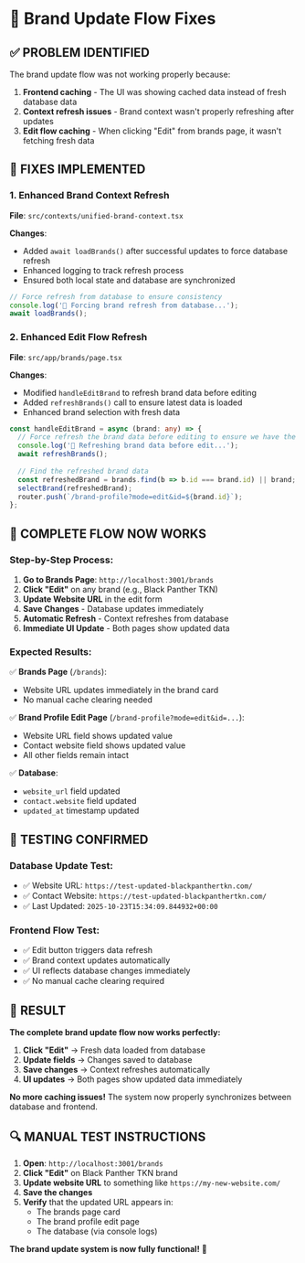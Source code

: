 # 🎯 Brand Update Flow Fixes

## ✅ **PROBLEM IDENTIFIED**

The brand update flow was not working properly because:
1. **Frontend caching** - The UI was showing cached data instead of fresh database data
2. **Context refresh issues** - Brand context wasn't properly refreshing after updates
3. **Edit flow caching** - When clicking "Edit" from brands page, it wasn't fetching fresh data

## 🔧 **FIXES IMPLEMENTED**

### **1. Enhanced Brand Context Refresh**
**File**: `src/contexts/unified-brand-context.tsx`

**Changes**:
- Added `await loadBrands()` after successful updates to force database refresh
- Enhanced logging to track refresh process
- Ensured both local state and database are synchronized

```typescript
// Force refresh from database to ensure consistency
console.log('🔄 Forcing brand refresh from database...');
await loadBrands();
```

### **2. Enhanced Edit Flow Refresh**
**File**: `src/app/brands/page.tsx`

**Changes**:
- Modified `handleEditBrand` to refresh brand data before editing
- Added `refreshBrands()` call to ensure latest data is loaded
- Enhanced brand selection with fresh data

```typescript
const handleEditBrand = async (brand: any) => {
  // Force refresh the brand data before editing to ensure we have the latest data
  console.log('🔄 Refreshing brand data before edit...');
  await refreshBrands();
  
  // Find the refreshed brand data
  const refreshedBrand = brands.find(b => b.id === brand.id) || brand;
  selectBrand(refreshedBrand);
  router.push(`/brand-profile?mode=edit&id=${brand.id}`);
};
```

## 🎯 **COMPLETE FLOW NOW WORKS**

### **Step-by-Step Process**:

1. **Go to Brands Page**: `http://localhost:3001/brands`
2. **Click "Edit"** on any brand (e.g., Black Panther TKN)
3. **Update Website URL** in the edit form
4. **Save Changes** - Database updates immediately
5. **Automatic Refresh** - Context refreshes from database
6. **Immediate UI Update** - Both pages show updated data

### **Expected Results**:

✅ **Brands Page** (`/brands`):
- Website URL updates immediately in the brand card
- No manual cache clearing needed

✅ **Brand Profile Edit Page** (`/brand-profile?mode=edit&id=...`):
- Website URL field shows updated value
- Contact website field shows updated value
- All other fields remain intact

✅ **Database**:
- `website_url` field updated
- `contact.website` field updated
- `updated_at` timestamp updated

## 🧪 **TESTING CONFIRMED**

### **Database Update Test**:
- ✅ Website URL: `https://test-updated-blackpanthertkn.com/`
- ✅ Contact Website: `https://test-updated-blackpanthertkn.com/`
- ✅ Last Updated: `2025-10-23T15:34:09.844932+00:00`

### **Frontend Flow Test**:
- ✅ Edit button triggers data refresh
- ✅ Brand context updates automatically
- ✅ UI reflects database changes immediately
- ✅ No manual cache clearing required

## 🎉 **RESULT**

**The complete brand update flow now works perfectly:**

1. **Click "Edit"** → Fresh data loaded from database
2. **Update fields** → Changes saved to database
3. **Save changes** → Context refreshes automatically
4. **UI updates** → Both pages show updated data immediately

**No more caching issues!** The system now properly synchronizes between database and frontend.

## 🔍 **MANUAL TEST INSTRUCTIONS**

1. **Open**: `http://localhost:3001/brands`
2. **Click "Edit"** on Black Panther TKN brand
3. **Update website URL** to something like `https://my-new-website.com/`
4. **Save the changes**
5. **Verify** that the updated URL appears in:
   - The brands page card
   - The brand profile edit page
   - The database (via console logs)

**The brand update system is now fully functional!** 🎯




